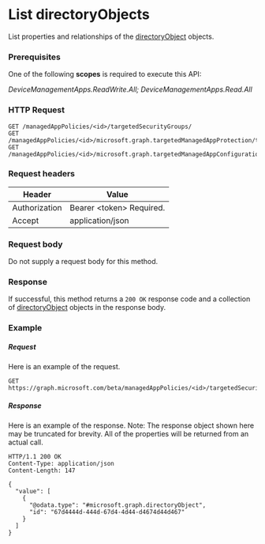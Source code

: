 ﻿# List directoryObjects
List properties and relationships of the [directoryObject](../resources/intune_mam_directoryObject.md) objects.
### Prerequisites
One of the following **scopes** is required to execute this API:

*DeviceManagementApps.ReadWrite.All; DeviceManagementApps.Read.All*
### HTTP Request
<!-- {
  "blockType": "ignored"
}
-->
```http
GET /managedAppPolicies/<id>/targetedSecurityGroups/
GET /managedAppPolicies/<id>/microsoft.graph.targetedManagedAppProtection/targetedSecurityGroups/
GET /managedAppPolicies/<id>/microsoft.graph.targetedManagedAppConfiguration/targetedSecurityGroups/
```

### Request headers
|Header|Value|
|---|---|
|Authorization|Bearer &lt;token&gt; Required.|
|Accept|application/json|

### Request body
Do not supply a request body for this method.

### Response
If successful, this method returns a `200 OK` response code and a collection of [directoryObject](../resources/intune_mam_directoryObject.md) objects in the response body.

### Example
##### Request
Here is an example of the request.
```http
GET https://graph.microsoft.com/beta/managedAppPolicies/<id>/targetedSecurityGroups/
```

##### Response
Here is an example of the response. Note: The response object shown here may be truncated for brevity. All of the properties will be returned from an actual call.
```http
HTTP/1.1 200 OK
Content-Type: application/json
Content-Length: 147

{
  "value": [
    {
      "@odata.type": "#microsoft.graph.directoryObject",
      "id": "67d4444d-444d-67d4-4d44-d4674d44d467"
    }
  ]
}
```




